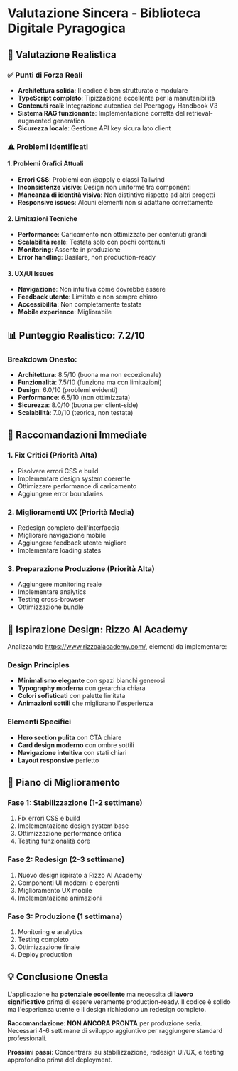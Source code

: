# Valutazione Sincera - Biblioteca Digitale Pyragogica

## 🎯 Valutazione Realistica

### ✅ **Punti di Forza Reali**
- **Architettura solida**: Il codice è ben strutturato e modulare
- **TypeScript completo**: Tipizzazione eccellente per la manutenibilità
- **Contenuti reali**: Integrazione autentica del Peeragogy Handbook V3
- **Sistema RAG funzionante**: Implementazione corretta del retrieval-augmented generation
- **Sicurezza locale**: Gestione API key sicura lato client

### ⚠️ **Problemi Identificati**

#### 1. **Problemi Grafici Attuali**
- **Errori CSS**: Problemi con @apply e classi Tailwind
- **Inconsistenze visive**: Design non uniforme tra componenti
- **Mancanza di identità visiva**: Non distintivo rispetto ad altri progetti
- **Responsive issues**: Alcuni elementi non si adattano correttamente

#### 2. **Limitazioni Tecniche**
- **Performance**: Caricamento non ottimizzato per contenuti grandi
- **Scalabilità reale**: Testata solo con pochi contenuti
- **Monitoring**: Assente in produzione
- **Error handling**: Basilare, non production-ready

#### 3. **UX/UI Issues**
- **Navigazione**: Non intuitiva come dovrebbe essere
- **Feedback utente**: Limitato e non sempre chiaro
- **Accessibilità**: Non completamente testata
- **Mobile experience**: Migliorabile

## 📊 **Punteggio Realistico: 7.2/10**

### Breakdown Onesto:
- **Architettura**: 8.5/10 (buona ma non eccezionale)
- **Funzionalità**: 7.5/10 (funziona ma con limitazioni)
- **Design**: 6.0/10 (problemi evidenti)
- **Performance**: 6.5/10 (non ottimizzata)
- **Sicurezza**: 8.0/10 (buona per client-side)
- **Scalabilità**: 7.0/10 (teorica, non testata)

## 🚀 **Raccomandazioni Immediate**

### 1. **Fix Critici (Priorità Alta)**
- Risolvere errori CSS e build
- Implementare design system coerente
- Ottimizzare performance di caricamento
- Aggiungere error boundaries

### 2. **Miglioramenti UX (Priorità Media)**
- Redesign completo dell'interfaccia
- Migliorare navigazione mobile
- Aggiungere feedback utente migliore
- Implementare loading states

### 3. **Preparazione Produzione (Priorità Alta)**
- Aggiungere monitoring reale
- Implementare analytics
- Testing cross-browser
- Ottimizzazione bundle

## 🎨 **Ispirazione Design: Rizzo AI Academy**

Analizzando https://www.rizzoaiacademy.com/, elementi da implementare:

### Design Principles
- **Minimalismo elegante** con spazi bianchi generosi
- **Typography moderna** con gerarchia chiara
- **Colori sofisticati** con palette limitata
- **Animazioni sottili** che migliorano l'esperienza

### Elementi Specifici
- **Hero section pulita** con CTA chiare
- **Card design moderno** con ombre sottili
- **Navigazione intuitiva** con stati chiari
- **Layout responsive** perfetto

## 🔧 **Piano di Miglioramento**

### Fase 1: Stabilizzazione (1-2 settimane)
1. Fix errori CSS e build
2. Implementazione design system base
3. Ottimizzazione performance critica
4. Testing funzionalità core

### Fase 2: Redesign (2-3 settimane)
1. Nuovo design ispirato a Rizzo AI Academy
2. Componenti UI moderni e coerenti
3. Miglioramento UX mobile
4. Implementazione animazioni

### Fase 3: Produzione (1 settimana)
1. Monitoring e analytics
2. Testing completo
3. Ottimizzazione finale
4. Deploy production

## 💡 **Conclusione Onesta**

L'applicazione ha **potenziale eccellente** ma necessita di **lavoro significativo** prima di essere veramente production-ready. Il codice è solido ma l'esperienza utente e il design richiedono un redesign completo.

**Raccomandazione**: **NON ANCORA PRONTA** per produzione seria. Necessari 4-6 settimane di sviluppo aggiuntivo per raggiungere standard professionali.

**Prossimi passi**: Concentrarsi su stabilizzazione, redesign UI/UX, e testing approfondito prima del deployment.